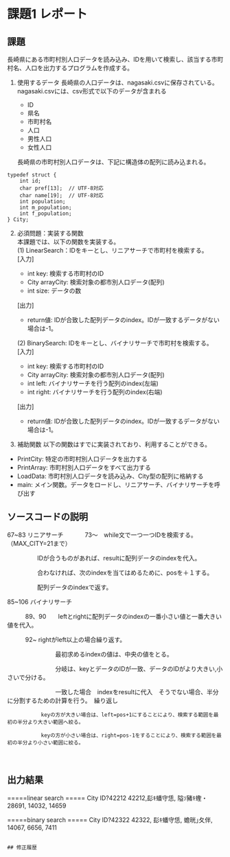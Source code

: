 # 課題1 レポート


## 課題
長崎県にある市町村別人口データを読み込み、IDを用いて検索し、該当する市町村名、人口を出力するプログラムを作成する。

1. 使用するデータ
長崎県の人口データは、nagasaki.csvに保存されている。
nagasaki.csvには、csv形式で以下のデータが含まれる
    - ID
    - 県名
    - 市町村名
    - 人口
    - 男性人口
    - 女性人口

    長崎県の市町村別人口データは、下記に構造体の配列に読み込まれる。

```C: 市町村別データ構造体
typedef struct {  
    int id;  
    char pref[13];  // UTF-8対応  
    char name[19];  // UTF-8対応  
    int population;  
    int m_population;  
    int f_population;  
} City;  
```



2. 必須問題：実装する関数  
本課題では、以下の関数を実装する。  
   (1) LinearSearch：IDをキーとし、リニアサーチで市町村を検索する。  
    [入力]
    - int key: 検索する市町村のID
    - City arrayCity: 検索対象の都市別人口データ(配列)
    - int size: データの数  

    [出力]  
    - return値: IDが合致した配列データのindex。IDが一致するデータがない場合は-1。

    (2) BinarySearch: IDをキーとし、バイナリサーチで市町村を検索する。  
    [入力]
    - int key: 検索する市町村のID
    - City arrayCity: 検索対象の都市別人口データ(配列)
    - int left: バイナリサーチを行う配列のindex(左端)
    - int right: バイナリサーチを行う配列のindex(右端)  

    [出力]  
    - return値: IDが合致した配列データのindex。IDが一致するデータがない場合は-1。


3. 補助関数
以下の関数はすでに実装されており、利用することができる。  
- PrintCity: 特定の市町村別人口データを出力する  
- PrintArray: 市町村別人口データをすべて出力する  
- LoadData: 市町村別人口データを読み込み、City型の配列に格納する  
- main: メイン関数。データをロードし、リニアサーチ、バイナリサーチを呼び出す  


## ソースコードの説明
67~83    リニアサーチ
　
　　73～　while文で一つ一つIDを検索する。（MAX_CITY=21まで）

　　　　　IDが合うものがあれば、resultに配列データのindexを代入。

　　　　　合わなければ、次のindexを当てはめるために、posを＋１する。

　　　　　配列データのindexで返す。


85~106    バイナリサーチ

　　　89、90　　leftとrightに配列データのindexの一番小さい値と一番大きい値を代入。

　　　92~       rightがleft以上の場合繰り返す。

　　　　　　　　最初求めるindexの値は、中央の値をとる。

　　　　　　　　分岐は、keyとデータのIDが一致、データのIDがより大きい,小さいで分ける。

　　　　　　　　一致した場合　indexをresultに代入　そうでない場合、半分に分割するための計算を行う。　繰り返し

               keyの方が大きい場合は、left=pos+1にすることにより、検索する範囲を最初の半分より大きい範囲へ絞る。

               keyの方が小さい場合は、right=pos-1をすることにより、検索する範囲を最初の半分より小さい範囲に絞る。
　



## 出力結果

=====linear search =====
City ID?42212
42212,髟ｷ蟠守恁, 隘ｿ豬ｷ蟶・ 28691, 14032, 14659

=====binary search =====
City ID?42322
42322, 髟ｷ蟠守恁, 蟾晄｣夂伴, 14067, 6656, 7411

```

## 修正履歴

